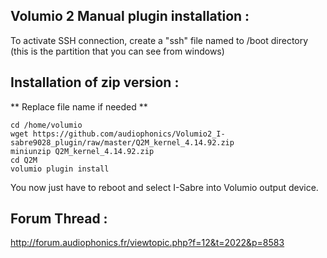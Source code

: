 ## Volumio 2 Manual plugin installation :

To activate SSH connection, create a "ssh" file named to /boot directory
(this is the partition that you can see from windows)


##  Installation of zip version :
** Replace file name if needed **
```
cd /home/volumio
wget https://github.com/audiophonics/Volumio2_I-sabre9028_plugin/raw/master/Q2M_kernel_4.14.92.zip
miniunzip Q2M_kernel_4.14.92.zip
cd Q2M
volumio plugin install
```
You now just have to reboot and select I-Sabre into Volumio output device.


## Forum Thread :
http://forum.audiophonics.fr/viewtopic.php?f=12&t=2022&p=8583

